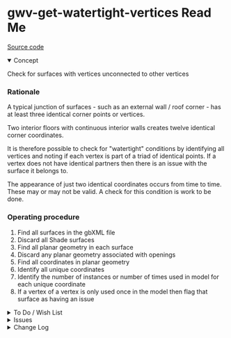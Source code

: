 # gwv-get-watertight-vertices Read Me

[Source code]( https://github.com/ladybug-tools/spider-gbxml-fixer/tree/master/r0-4-0/gwv-get-watertight-vertices )

<details open>

<summary>Concept</summary>

Check for surfaces with vertices unconnected to other vertices

### Rationale

A typical junction of surfaces - such as an external wall / roof corner - has at least three identical corner points or vertices.

Two interior floors with continuous interior walls creates twelve identical corner coordinates.

It is therefore possible to check for "watertight" conditions by identifying all vertices and noting if each vertex is part of a triad of identical points. If a vertex does not have identical partners then there is an issue with the surface it belongs to.

The appearance of just two identical coordinates occurs from time to time. These may or may not be valid. A check for this condition is work to be done.


### Operating procedure

1. Find all surfaces in the gbXML file
2. Discard all Shade surfaces
3. Find all planar geometry in each surface
4. Discard any planar geometry associated with openings
5. Find all coordinates in planar geometry
6. Identify all unique coordinates
7. Identify the number of instances or number of times used in model for each unique coordinate
8. If a vertex of a vertex is only used once in the model then flag that surface as having an issue


</details>

<details>

<summary>To Do / Wish List</summary>


</details>

<details>

<summary>Issues</summary>


</details>

<details>

<summary>Change Log</summary>

### 2019-06-07 ~ Theo


* F - GWV.js: First commit

</details>